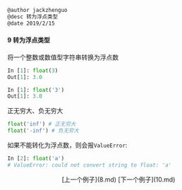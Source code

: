 ```markdown
@author jackzhenguo
@desc 转为浮点类型　
@date 2019/2/15
```
#### 9 转为浮点类型　

将一个整数或数值型字符串转换为浮点数

```python
In [1]: float(3)
Out[1]: 3.0
```

```python
In [1]: float('3')
Out[1]: 3.0
```

正无穷大、负无穷大
```python
float('inf') # 正无穷大
float('-inf') # 负无穷大
```

如果不能转化为浮点数，则会报`ValueError`:

```python
In [2]: float('a')
# ValueError: could not convert string to float: 'a'
```

<center>[上一个例子](8.md)    [下一个例子](10.md)</center>
